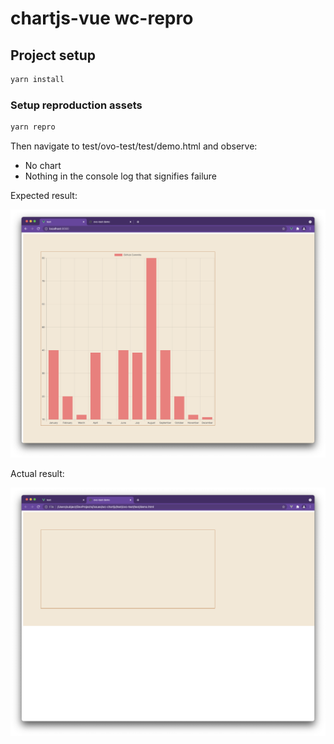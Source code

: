 # chartjs-vue wc-repro

## Project setup

```bash
yarn install
```

### Setup reproduction assets

```bash
yarn repro
```

Then navigate to test/ovo-test/test/demo.html and observe:

- No chart
- Nothing in the console log that signifies failure

Expected result:

![Expected result](.github/img/expected.png)

Actual result:

![Actual result](.github/img/actual.png)
